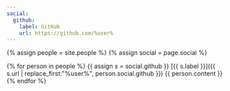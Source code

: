 ```yaml
---
social:
  github:
    label: GitHub
    url: https://github.com/%user%
---
```

{% assign people = site.people %}
{% assign social = page.social %}

{% for person in people %}
  {{ assign s = social.github }}
  [{{ s.label }}]({{ s.url | replace_first:"%user%", person.social.github }})
  {{ person.content }}
{% endfor %}
